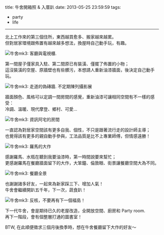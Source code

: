 title: 牛舍開箱照 & 入厝趴
date: 2013-05-25 23:59:59
tags:
- party
- life
---
北上工作來的第三個住所，東西越買愈多、搬家越來越累。  
但對居家環境跟佈置有越來越多想法，換屋時自己動手玩，有趣。

![牛舍mk3: 客廳與電視櫃.](https://lh6.googleusercontent.com/-F3itMnMzWw0/UaMpzMUcStI/AAAAAAAAAzg/aLXBCbSaRcA/w980-h653-no/DSC02907.jpg)

第一間屋子僅家具入駐、第二間原已有裝潢、僅擺了佈置的小物；  
這沒裝潢的空屋、原牆壁也有些髒污，本想請人重新油漆牆面，後決定自己動手玩。

![牛舍mk3: 走道的偽磚牆. 不定期陳列攝影展](https://lh4.googleusercontent.com/-2eA_URxqtcE/UaMp0UMN57I/AAAAAAAAAz4/f5ui99Uqjwg/w980-h653-no/DSC02912.jpg)

牆面顏色、風格可以定調一間房間的感覺，重新油漆可讓相同空間有不一樣的感受：  
冷調、溫暖、現代摩登、鄉村、可愛...

![牛舍mk3: 資訊阿宅的房間](https://lh4.googleusercontent.com/-cKnU_qP9BdQ/UaMp0mm021I/AAAAAAAAAz8/IcVHcg2GIxE/w980-h653-no/DSC02913.jpg)

一直認為對居家空間該有更多自我、個性，不只是跟著流行走的設計師主導；  
也覺得該有更多的親自動手參與，工法品質是比不上專業師傅，但情感遠勝！

![牛舍mk3: 羅馬的大作](https://lh6.googleusercontent.com/-SpVCvFiyikc/UaMpzBuz4RI/AAAAAAAAAzo/UGw5w0PUuDo/w477-h716-no/DSC02910.jpg)

感謝羅馬、水瓶在聽到我要油漆時，第一時間說要來幫忙；  
更感謝羅馬在餐廳牆面留下的大作，大笨鐘、倫敦眼、街景讓餐廳空間大為不同。

![牛舍mk3: 餐廳全景](https://lh3.googleusercontent.com/-Uz-0ZY3Mxmw/UaMpzMVYjbI/AAAAAAAAAzk/cN4UEezGlhA/w477-h716-no/DSC02911.jpg)

也謝謝諸多好友，一起來為新家踩三下、增加人氣！  
牛舍會繼續開趴五千年，下一次，蔬食趴！

![牛舍mk3: 反核，不要再有下一個福島！](https://lh6.googleusercontent.com/-ZuVqsWj2EXY/UaMp0jBClrI/AAAAAAAAA0A/JQoZXjIvROI/w980-h653-no/DSC02916.jpg)

下一代牛舍，會是期待已久的老屋改造，全開放空間、廚房和 Party room.  
再下一階段，會有個整層打通的圖書室！

BTW, 在此順便徵求三個月後換季時，想在牛舍餐廳留下大作的好友～
